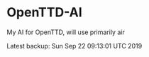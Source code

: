 # OpenTTD-AI
My AI for OpenTTD, will use primarily air

Latest backup: Sun Sep 22 09:13:01 UTC 2019
